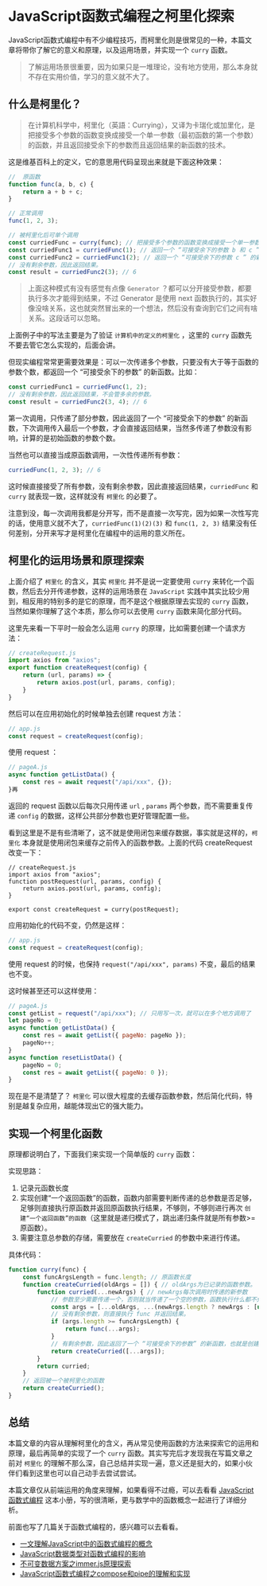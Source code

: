 # JavaScript函数式编程之柯里化探索

JavaScript函数式编程中有不少编程技巧，而柯里化则是很常见的一种，本篇文章将带你了解它的意义和原理，以及运用场景，并实现一个 `curry` 函数。

> 了解运用场景很重要，因为如果只是一堆理论，没有地方使用，那么本身就不存在实用价值，学习的意义就不大了。

## 什么是柯里化？

> 在计算机科学中，柯里化（英語：Currying），又译为卡瑞化或加里化，是把接受多个参数的函数变换成接受一个单一参数（最初函数的第一个参数）的函数，并且返回接受余下的参数而且返回结果的新函数的技术。

这是维基百科上的定义，它的意思用代码呈现出来就是下面这种效果：

```js
//  原函数
function func(a, b, c) {
    return a + b + c;
}

// 正常调用
func(1, 2, 3);

// 被柯里化后可单个调用
const curriedFunc = curry(func); // 把接受多个参数的函数变换成接受一个单一参数
const curriedFunc1 = curriedFunc(1); // 返回一个 “可接受余下的参数 b 和 c ” 的新函数
const curriedFunc2 = curriedFunc1(2); // 返回一个 “可接受余下的参数 c ” 的新函数
// 没有剩余参数，因此返回结果。
const result = curriedFunc2(3); // 6
```

> 上面这种模式有没有感觉有点像 `Generator` ？都可以分开接受参数，都要执行多次才能得到结果，不过 Generator 是使用 next 函数执行的，其实好像没啥关系，这也就突然冒出来的一个想法，然后没有查询到它们之间有啥关系。这段话可以忽略。

上面例子中的写法主要是为了验证 `计算机中的定义的柯里化` ，这里的 `curry` 函数先不要去管它怎么实现的，后面会讲。

但现实编程常常更需要效果是：可以一次传递多个参数，只要没有大于等于函数的参数个数，都返回一个 “可接受余下的参数” 的新函数。比如：


```js
const curriedFunc1 = curriedFunc(1, 2);
// 没有剩余参数，因此返回结果，不会管多余的参数。
const result = curriedFunc2(3, 4); // 6
```

第一次调用，只传递了部分参数，因此返回了一个 “可接受余下的参数” 的新函数，下次调用传入最后一个参数，才会直接返回结果，当然多传递了参数没有影响，计算的是初始函数的参数个数。

当然也可以直接当成原函数调用，一次性传递所有参数：

```js
curriedFunc(1, 2, 3); // 6
```

这时候直接接受了所有参数，没有剩余参数，因此直接返回结果，`curriedFunc` 和 `curry` 就表现一致，这样就没有 `柯里化` 的必要了。

注意到没，每一次调用我都是分开写，而不是直接一次写完，因为如果一次性写完的话，使用意义就不大了，`curriedFunc(1)(2)(3)` 和 `func(1, 2, 3)` 结果没有任何差别，分开来写才是柯里化在编程中的运用的意义所在。

## 柯里化的运用场景和原理探索

上面介绍了 `柯里化` 的含义，其实 `柯里化` 并不是说一定要使用 `curry` 来转化一个函数，然后去分开传递参数，这样的运用场景在 `JavaScript` 实践中其实比较少用到，相反用的特别多的是它的原理，而不是这个根据原理去实现的 `curry` 函数，当然如果你理解了这个本质，那么你可以去使用 `curry` 函数来简化部分代码。

这里先来看一下平时一般会怎么运用 `curry` 的原理，比如需要创建一个请求方法：

```js
// createRequest.js
import axios from "axios";
export function createRequest(config) {
    return (url, params) => {
        return axios.post(url, params, config);
    }
}
```

然后可以在应用初始化的时候单独去创建 request 方法：

```js
// app.js
const request = createRequest(config);
```

使用 request ：

```js
// pageA.js
async function getListData() {
    const res = await request("/api/xxx", {});
}再
```

返回的 request 函数以后每次只用传递 `url` , `params` 两个参数，而不需要重复传递 `config` 的数据，这样公共部分参数也更好管理配置一些。

看到这里是不是有些清晰了，这不就是使用闭包来缓存数据，事实就是这样的，`柯里化` 本身就是使用闭包来缓存之前传入的函数参数。上面的代码 createRequest 改变一下：

```
// createRequest.js
import axios from "axios";
function postRequest(url, params, config) {
    return axios.post(url, params, config);
}

export const createRequest = curry(postRequest);
```

应用初始化的代码不变，仍然是这样：

```js
// app.js
const request = createRequest(config);
```

使用 request 的时候，也保持 `request("/api/xxx", params)` 不变，最后的结果也不变。

这时候甚至还可以这样使用：

```js
// pageA.js
const getList = request("/api/xxx"); // 只用写一次，就可以在多个地方调用了
let pageNo = 0;
async function getListData() {
    const res = await getList({ pageNo: pageNo });
    pageNo++;
}
async function resetListData() {
    pageNo = 0;
    const res = await getList({ pageNo: 0 });
}
```

现在是不是清楚了？ `柯里化` 可以很大程度的去缓存函数参数，然后简化代码，特别是越复杂应用，越能体现出它的强大能力。

## 实现一个柯里化函数

原理都说明白了，下面我们来实现一个简单版的 `curry` 函数：

实现思路：

1. 记录元函数长度
2. 实现创建“一个返回函数”的函数，函数内部需要判断传递的总参数是否足够，足够则直接执行原函数并返回原函数执行结果，不够则，不够则进行再次 `创建“一个返回函数”的函数`（这里就是递归模式了，跳出递归条件就是所有参数>=原函数）。
3. 需要注意总参数的存储，需要放在 `createCurried` 的参数中来进行传递。

具体代码：

```js
function curry(func) {
    const funcArgsLength = func.length; // 原函数长度
    function createCurried(oldArgs = []) { // oldArgs为已记录的函数参数。
        function curried(...newArgs) { // newArgs每次调用时传递的新参数
            // 参数至少需要传递一个，否则就当传递了一个空的参数，函数执行什么都不处理。
            const args = [...oldArgs, ...(newArgs.length ? newArgs : [undefined] )]
            // 没有剩余参数，则直接执行 func 并返回结果。
            if (args.length >= funcArgsLength) {
                return func(...args);
            }
            // 有剩余参数，因此返回了一个 “可接受余下的参数” 的新函数，也就是创建 curried
            return createCurried([...args]);
        }
        return curried;
    }
    // 返回被一个被柯里化的函数
    return createCurried();
}
```

## 总结

本篇文章的内容从理解柯里化的含义，再从常见使用函数的方法来探索它的运用和原理，最后再简单的实现了一个 `curry` 函数。其实写完后才发现我在写篇文章之前对 `柯里化` 的理解不那么深，自己总结并实现一遍，意义还是挺大的，如果小伙伴们看到这里也可以自己动手去尝试尝试。

本篇文章仅从前端运用的角度来理解，如果看得不过瘾，可以去看看 [JavaScript 函数式编程](https://juejin.cn/book/7173591403639865377) 这本小册，写的很清晰，更与数学中的函数概念一起进行了详细分析。

前面也写了几篇关于函数式编程的，感兴趣可以去看看。

- [一文理解JavaScript中的函数式编程的概念](https://juejin.cn/post/7201800584311455799)
- [JavaScript数据类型对函数式编程的影响](https://juejin.cn/post/7201879428087349304)
- [不可变数据方案之immer.js原理探索](https://juejin.cn/post/7202506471899873339)
- [JavaScript函数式编程之compose和pipe的理解和实现](https://juejin.cn/post/7204839741586505765)